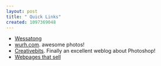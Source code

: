 ```yaml
--- 
layout: post
title: " Quick Links"
created: 1097369048
---
```

<ul><li><a href="http://wessatong.com/">Wessatong</a></li>
<li><a href="http://wurh.com/photos/">wurh.com</a>. awesome photos!</li>
<li><a href="http://iraszl.brinkster.net/creativebits">Creativebits</a>. Finally an excellent weblog about Photoshop!</li>
<li><a href="http://www.internetretailer.com/dailyNews.asp?id=13089">Webpages that sell</a></li></ul>

